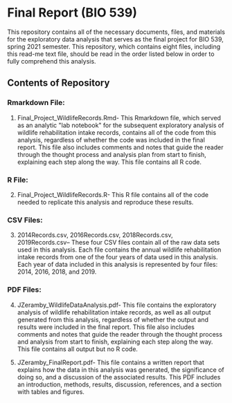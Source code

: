 # Final Report (BIO 539)

This repository contains all of the necessary documents, files, and materials for the exploratory data analysis that serves as the final project for BIO 539, spring 2021 semester. This repository, which contains eight files, including this read-me text file, should be read in the order listed below in order to fully comprehend this analysis.

## Contents of Repository

### Rmarkdown File:

1.  Final_Project_WildlifeRecords.Rmd-  This Rmarkdown file, which served as an analytic "lab notebook" for the subsequent exploratory analysis of wildlife rehabilitation intake records, contains all of the code from this analysis, regardless of whether the code was included in the final report. This file also includes comments and notes that guide the reader through the thought process and analysis plan from start to finish, explaining each step along the way. This file contains all R code.

### R File:

2. Final_Project_WildlifeRecords.R- This R file contains all of the code needed to replicate this analysis and reproduce these results.

### CSV Files:

3. 2014Records.csv, 2016Records.csv, 2018Records.csv, 2019Records.csv– These four CSV files contain all of the raw data sets used in this analysis. Each file contains the annual wildlife rehabilitation intake records from one of the four years of data used in this analysis. Each year of data included in this analysis is represented by four files: 2014, 2016, 2018, and 2019. 

### PDF Files: 

4. JZeramby_WildlifeDataAnalysis.pdf- This file contains the exploratory analysis of wildlife rehabilitation intake records, as well as all output generated from this analysis, regardless of whether the output and results were included in the final report. This file also includes comments and notes that guide the reader through the thought process and analysis from start to finish, explaining each step along the way. This file contains all output but no R code.

5. JZeramby_FinalReport.pdf- This file contains a written report that explains how the data in this analysis was generated, the significance of doing so, and a discussion of the associated results. This PDF includes an introduction, methods, results, discussion, references, and a section with tables and figures.

